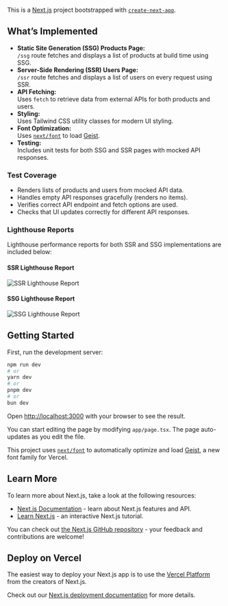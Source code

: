 This is a [Next.js](https://nextjs.org) project bootstrapped with [`create-next-app`](https://nextjs.org/docs/app/api-reference/cli/create-next-app).

## What’s Implemented

- **Static Site Generation (SSG) Products Page:**  
  `/ssg` route fetches and displays a list of products at build time using SSG.
- **Server-Side Rendering (SSR) Users Page:**  
  `/ssr` route fetches and displays a list of users on every request using SSR.
- **API Fetching:**  
  Uses `fetch` to retrieve data from external APIs for both products and users.
- **Styling:**  
  Uses Tailwind CSS utility classes for modern UI styling.
- **Font Optimization:**  
  Uses [`next/font`](https://nextjs.org/docs/app/building-your-application/optimizing/fonts) to load [Geist](https://vercel.com/font).
- **Testing:**  
  Includes unit tests for both SSG and SSR pages with mocked API responses.

### Test Coverage

- Renders lists of products and users from mocked API data.
- Handles empty API responses gracefully (renders no items).
- Verifies correct API endpoint and fetch options are used.
- Checks that UI updates correctly for different API responses.

### Lighthouse Reports

Lighthouse performance reports for both SSR and SSG implementations are included below:

#### SSR Lighthouse Report

![SSR Lighthouse Report](./public/ssr-lighthouse-report.png)

#### SSG Lighthouse Report

![SSG Lighthouse Report](./public/ssg-lighthouse-report.png)

## Getting Started

First, run the development server:

```bash
npm run dev
# or
yarn dev
# or
pnpm dev
# or
bun dev
```

Open [http://localhost:3000](http://localhost:3000) with your browser to see the result.

You can start editing the page by modifying `app/page.tsx`. The page auto-updates as you edit the file.

This project uses [`next/font`](https://nextjs.org/docs/app/building-your-application/optimizing/fonts) to automatically optimize and load [Geist](https://vercel.com/font), a new font family for Vercel.

## Learn More

To learn more about Next.js, take a look at the following resources:

- [Next.js Documentation](https://nextjs.org/docs) - learn about Next.js features and API.
- [Learn Next.js](https://nextjs.org/learn) - an interactive Next.js tutorial.

You can check out [the Next.js GitHub repository](https://github.com/vercel/next.js) - your feedback and contributions are welcome!

## Deploy on Vercel

The easiest way to deploy your Next.js app is to use the [Vercel Platform](https://vercel.com/new?utm_medium=default-template&filter=next.js&utm_source=create-next-app&utm_campaign=create-next-app-readme) from the creators of Next.js.

Check out our [Next.js deployment documentation](https://nextjs.org/docs/app/building-your-application/deploying) for more details.
